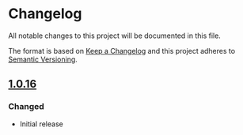 # Changelog
All notable changes to this project will be documented in this file.

The format is based on [Keep a Changelog](http://keepachangelog.com/en/1.0.0/) and this project adheres to [Semantic Versioning](http://semver.org/spec/v2.0.0.html).

## [1.0.16]

### Changed
* Initial release

[1.0.16]: https://github.com/unzerdev/gambio/tree/1.0.16

